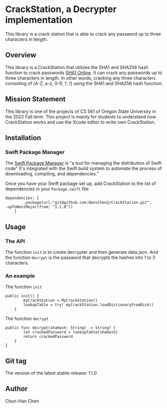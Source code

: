 # CrackStation, a Decrypter implementation

This library is a crack station that is able to crack any password up to three characters in length.

## Overview

This library is a CrackStation that utilizes the SHA1 and SHA256 hash function to crack passwords [SHA1 Online](https://emn178.github.io/online-tools/sha1.html). It can crack any passwords up to three characters in length. In other words, cracking any three characters consisting of [A-Z, a-z, 0-9, ?, !] using the SHA1 and SHA256 hash function. 

## Mission Statement

This library is one of the projects of CS 561 of Oregon State University in the 2022 Fall term. This project is mainly for students to understand how CrackStation works and use the Xcode editor to write own CrackStation.

## Installation

### **Swift Package Manager**

The [Swift Package Manager](https://www.swift.org/package-manager/) is "a tool for managing the distribution of Swift code" It's integrated with the Swift build system to automate the process of downloading, compiling, and dependencies."

Once you have your Swift package set up, add CrackStation to the list of dependencies in your `Package.swift` file:

```
dependencies: [
        .package(url:"git@github.com:HansChen2/CrackStation.git", .upToNextMajor(from: "1.1.0"))
    ]
```

## Usage

### **The API**
The function `init` is to create decrypter and then generate data.json. And the function `decrypt` is the password that decrypts the hashes into 1 to 3 characters.

### **An example**

The function `init`
```
public init() {
        myCrackStation = MyCrackStation()
        lookupTable = try! myCrackStation.loadDictionaryFromDisk()
    }
```

The function `decrypt`
```
public func decrypt(shaHash: String) -> String? {
        let crackedPassword = lookupTable[shaHash]
        return crackedPassword
    }
}
```

## Git tag

The version of the latest stable release: 1.1.0

## Author

Chun-Han Chen


